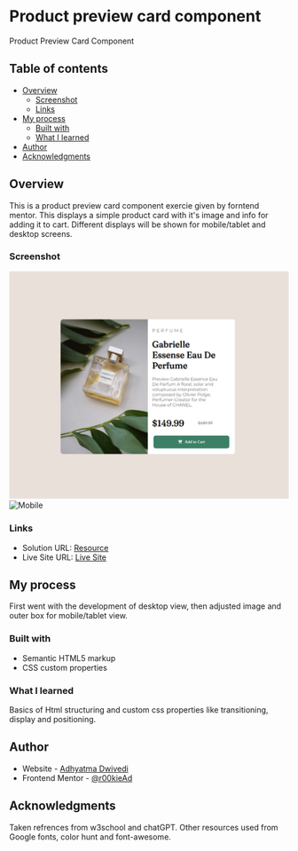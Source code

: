 # Product preview card component

Product Preview Card Component

## Table of contents

- [Overview](#overview)
  - [Screenshot](#screenshot)
  - [Links](#links)
- [My process](#my-process)
  - [Built with](#built-with)
  - [What I learned](#what-i-learned)
- [Author](#author)
- [Acknowledgments](#acknowledgments)

## Overview

This is a product preview card component exercie given by forntend mentor. This displays a simple product card with it's image and info for adding it to cart. Different displays will be shown for mobile/tablet and desktop screens.

### Screenshot

![Desktop](images/desktop.png)
![Mobile](main/images/image.jpg)

### Links

- Solution URL: [Resource](https://github.com/r00kieAd/ProductCardComponent)
- Live Site URL: [Live Site](https://r00kiead.github.io/ProductCardComponent/)

## My process

First went with the development of desktop view, then adjusted image and outer box for mobile/tablet view.

### Built with

- Semantic HTML5 markup
- CSS custom properties

### What I learned

Basics of Html structuring and custom css properties like transitioning, display and positioning.

## Author

- Website - [Adhyatma Dwivedi](https://personal-site-tau-ashy.vercel.app/)
- Frontend Mentor - [@r00kieAd](https://www.frontendmentor.io/profile/r00kieAd)

## Acknowledgments

Taken refrences from w3school and chatGPT. Other resources used from Google fonts, color hunt and font-awesome.
